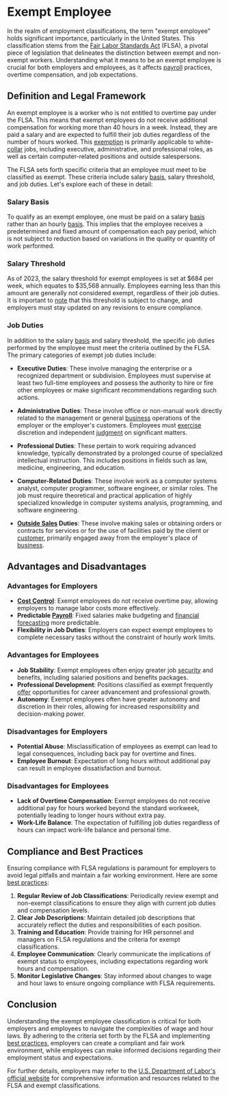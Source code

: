 # Exempt Employee

In the realm of employment classifications, the term "exempt employee" holds significant importance, particularly in the United States. This classification stems from the [Fair Labor Standards Act](../f/fair_labor_standards_act.md) (FLSA), a pivotal piece of legislation that delineates the distinction between exempt and non-exempt workers. Understanding what it means to be an exempt employee is crucial for both employers and employees, as it affects [payroll](../p/payroll.md) practices, overtime compensation, and job expectations. 

## Definition and Legal Framework

An exempt employee is a worker who is not entitled to overtime pay under the FLSA. This means that exempt employees do not receive additional compensation for working more than 40 hours in a week. Instead, they are paid a salary and are expected to fulfill their job duties regardless of the number of hours worked. This [exemption](../e/exemption.md) is primarily applicable to white-[collar](../c/collar.md) jobs, including executive, administrative, and professional roles, as well as certain computer-related positions and outside salespersons. 

The FLSA sets forth specific criteria that an employee must meet to be classified as exempt. These criteria include salary [basis](../b/basis.md), salary threshold, and job duties. Let's explore each of these in detail:

### Salary Basis

To qualify as an exempt employee, one must be paid on a salary [basis](../b/basis.md) rather than an hourly [basis](../b/basis.md). This implies that the employee receives a predetermined and fixed amount of compensation each pay period, which is not subject to reduction based on variations in the quality or quantity of work performed.

### Salary Threshold

As of 2023, the salary threshold for exempt employees is set at $684 per week, which equates to $35,568 annually. Employees earning less than this amount are generally not considered exempt, regardless of their job duties. It is important to [note](../n/note.md) that this threshold is subject to change, and employers must stay updated on any revisions to ensure compliance.

### Job Duties

In addition to the salary [basis](../b/basis.md) and salary threshold, the specific job duties performed by the employee must meet the criteria outlined by the FLSA. The primary categories of exempt job duties include:

* **Executive Duties**: These involve managing the enterprise or a recognized department or subdivision. Employees must supervise at least two full-time employees and possess the authority to hire or fire other employees or make significant recommendations regarding such actions.

* **Administrative Duties**: These involve office or non-manual work directly related to the management or general [business](../b/business.md) operations of the employer or the employer's customers. Employees must [exercise](../e/exercise.md) discretion and independent [judgment](../j/judgment.md) on significant matters.

* **Professional Duties**: These pertain to work requiring advanced knowledge, typically demonstrated by a prolonged course of specialized intellectual instruction. This includes positions in fields such as law, medicine, engineering, and education.

* **Computer-Related Duties**: These involve work as a computer systems analyst, computer programmer, software engineer, or similar roles. The job must require theoretical and practical application of highly specialized knowledge in computer systems analysis, programming, and software engineering.

* **[Outside Sales](../o/outside_sales.md) Duties**: These involve making sales or obtaining orders or contracts for services or for the use of facilities paid by the client or [customer](../c/customer.md), primarily engaged away from the employer's place of [business](../b/business.md).

## Advantages and Disadvantages

### Advantages for Employers

* **[Cost Control](../c/cost_control.md)**: Exempt employees do not receive overtime pay, allowing employers to manage labor costs more effectively.
* **Predictable [Payroll](../p/payroll.md)**: Fixed salaries make budgeting and [financial forecasting](../f/financial_forecasting.md) more predictable.
* **Flexibility in Job Duties**: Employers can expect exempt employees to complete necessary tasks without the constraint of hourly work limits.

### Advantages for Employees

* **Job Stability**: Exempt employees often enjoy greater job [security](../s/security.md) and benefits, including salaried positions and benefits packages.
* **Professional Development**: Positions classified as exempt frequently [offer](../o/offer.md) opportunities for career advancement and professional growth.
* **Autonomy**: Exempt employees often have greater autonomy and discretion in their roles, allowing for increased responsibility and decision-making power.

### Disadvantages for Employers

* **Potential Abuse**: Misclassification of employees as exempt can lead to legal consequences, including back pay for overtime and fines.
* **Employee Burnout**: Expectation of long hours without additional pay can result in employee dissatisfaction and burnout.

### Disadvantages for Employees

* **Lack of Overtime Compensation**: Exempt employees do not receive additional pay for hours worked beyond the standard workweek, potentially leading to longer hours without extra pay.
* **Work-Life Balance**: The expectation of fulfilling job duties regardless of hours can impact work-life balance and personal time.

## Compliance and Best Practices

Ensuring compliance with FLSA regulations is paramount for employers to avoid legal pitfalls and maintain a fair working environment. Here are some [best practices](../b/best_practices.md):

1. **Regular Review of Job Classifications**: Periodically review exempt and non-exempt classifications to ensure they align with current job duties and compensation levels.
2. **Clear Job Descriptions**: Maintain detailed job descriptions that accurately reflect the duties and responsibilities of each position.
3. **Training and Education**: Provide training for HR personnel and managers on FLSA regulations and the criteria for exempt classifications.
4. **Employee Communication**: Clearly communicate the implications of exempt status to employees, including expectations regarding work hours and compensation.
5. **Monitor Legislative Changes**: Stay informed about changes to wage and hour laws to ensure ongoing compliance with FLSA requirements.

## Conclusion

Understanding the exempt employee classification is critical for both employers and employees to navigate the complexities of wage and hour laws. By adhering to the criteria set forth by the FLSA and implementing [best practices](../b/best_practices.md), employers can create a compliant and fair work environment, while employees can make informed decisions regarding their employment status and expectations.

For further details, employers may refer to the [U.S. Department of Labor's official website](https://www.dol.gov/) for comprehensive information and resources related to the FLSA and exempt classifications.
